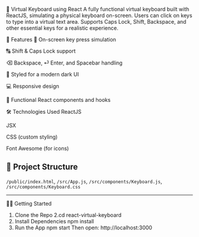 🧠 Virtual Keyboard using React
A fully functional virtual keyboard built with ReactJS, simulating a physical keyboard on-screen. Users can click on keys to type into a virtual text area. Supports Caps Lock, Shift, Backspace, and other essential keys for a realistic experience.

🚀 Features
🎹 On-screen key press simulation

🔠 Shift & Caps Lock support

⌫ Backspace, ⏎ Enter, and Spacebar handling

🎨 Styled for a modern dark UI

💻 Responsive design

🧩 Functional React components and hooks

🛠️ Technologies Used
ReactJS

JSX

CSS (custom styling)

Font Awesome (for icons)

## 📁 Project Structure

`/public/index.html`, `/src/App.js`, `/src/components/Keyboard.js`, `/src/components/Keyboard.css`

---

🧑‍💻 Getting Started
1. Clone the Repo
2.cd react-virtual-keyboard
3. Install Dependencies
npm install
3. Run the App
npm start
Then open: http://localhost:3000
